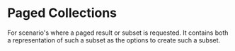 # Paged Collections
For scenario's where a paged result or subset is requested. It contains both
a representation of such a subset as the options to create such a subset.
